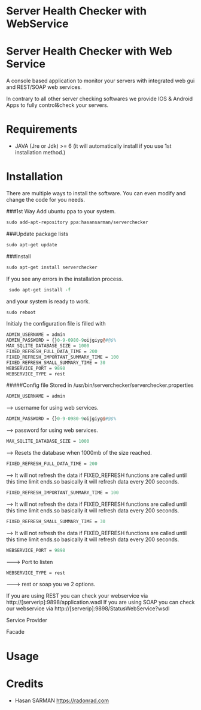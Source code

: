 # Server Health Checker with WebService
Server Health Checker with Web Service
=======================



A console based application to monitor your servers with integrated web gui and REST/SOAP web services.

In contrary to all other server checking softwares we provide IOS  & Android Apps to fully control&check your servers.





Requirements
============

* JAVA (Jre or Jdk) >= 6 (it will automatically install if you use 1st installation method.)



Installation 
============
There are multiple ways to install the software. You can even modify and change the code for you needs.

###1st Way
 Add ubuntu ppa to your system.
  ```perl
 sudo add-apt-repository ppa:hasansarman/serverchecker

 ```
 ###Update package lists
 ```perl
 sudo apt-get update 
 ``` 
 ###Install
 ```perl
 sudo apt-get install serverchecker
 ```
 If you see any errors in the installation process.
 ```perl
  sudo apt-get install -f
 ```
 and your system is ready to work.
 ```perl
 sudo reboot
 ```
 Initialy the configuration file is filled with
 ```perl
 ADMIN_USERNAME = admin
 ADMIN_PASSWORD = {}0-9-0980-9oijgiyg@#@$%
 MAX_SQLITE_DATABASE_SIZE = 1000
 FIXED_REFRESH_FULL_DATA_TIME = 200
 FIXED_REFRESH_IMPORTANT_SUMMARY_TIME = 100
 FIXED_REFRESH_SMALL_SUMMARY_TIME = 30
 WEBSERVICE_PORT = 9898
 WEBSERVICE_TYPE = rest
 ```
  #####Config file
 Stored in /usr/bin/serverchecker/serverchecker.properties
  ```perl
  ADMIN_USERNAME = admin 
  ``` 
  --> username for using web services.
 ```perl
 ADMIN_PASSWORD = {}0-9-0980-9oijgiyg@#@$% 
 ``` 
--> password for using web services.
 ```perl
 MAX_SQLITE_DATABASE_SIZE = 1000 
 ```
--> Resets the database when 1000mb of the size reached.
 ```perl
 FIXED_REFRESH_FULL_DATA_TIME = 200 
 ```
 --> It will not refresh the data if FIXED_REFRESH functions are called until this time limit ends.so basically it will refresh data every 200 seconds.
 ```perl 
 FIXED_REFRESH_IMPORTANT_SUMMARY_TIME = 100 
 ```
 --> It will not refresh the data if FIXED_REFRESH functions are called until this time limit ends.so basically it will refresh data every 200 seconds.
 ```perl
 FIXED_REFRESH_SMALL_SUMMARY_TIME = 30
 ```
 --> It will not refresh the data if FIXED_REFRESH functions are called until this time limit ends.so basically it will refresh data every 200 seconds.
 ```perl
 WEBSERVICE_PORT = 9898
 ``` 
 ---> Port to listen
 ```perl
 WEBSERVICE_TYPE = rest
 ```
 ---> rest or soap you ve 2 options.
 
 
 If you are using REST you can check your webservice via http://[serverip]:9898/application.wadl
 If you are using SOAP you can check our webservice via http://[serverip]:9898/StatusWebService?wsdl
           
   

Service Provider

    

Facade

    


Usage
=====

 

Credits
=======

* Hasan SARMAN https://radonrad.com
